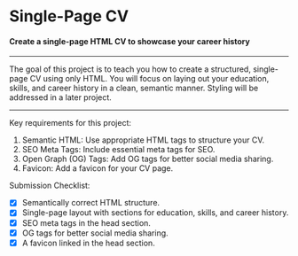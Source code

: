 # Single-Page CV
<h4>Create a single-page HTML CV to showcase your career history</h4>

____

<p>The goal of this project is to teach you how to create a structured, single-page CV using only HTML. You will focus on laying out your education, skills, and career history in a clean, semantic manner. Styling will be addressed in a later project.</p>

___

Key requirements for this project:

1. Semantic HTML: Use appropriate HTML tags to structure your CV.
2. SEO Meta Tags: Include essential meta tags for SEO.
3. Open Graph (OG) Tags: Add OG tags for better social media sharing.
4. Favicon: Add a favicon for your CV page.

Submission Checklist:

- [x] Semantically correct HTML structure.
- [x] Single-page layout with sections for education, skills, and career history.
- [x] SEO meta tags in the head section.
- [x] OG tags for better social media sharing.
- [x] A favicon linked in the head section. 